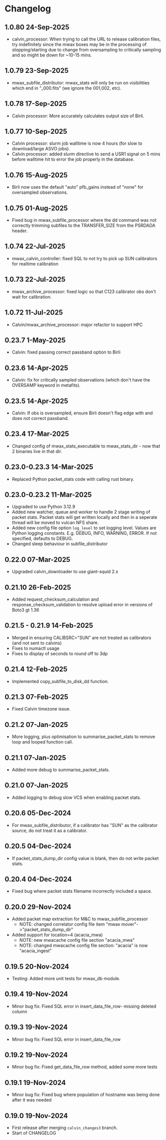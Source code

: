 # Changelog

## 1.0.80 24-Sep-2025

* calvin_processor: When trying to call the URL to release calibration files, try indefinitely since the mwax boxes may be in the processing of stopping/starting due to change from oversampling to critically sampling and so might be down for ~10-15 mins.

## 1.0.79 23-Sep-2025

* mwax_subfile_distributor: mwax_stats will only be run on visibilities which end in "_000.fits" (we ignore the 001,002, etc).

## 1.0.78 17-Sep-2025

* Calvin processor: More accurately calculates output size of Birli.

## 1.0.77 10-Sep-2025

* Calvin processor: slurm job walltime is now 4 hours (for slow to download/large ASVO jobs).
* Calvin processor: added slurm directive to send a USR1 signal on 5 mins before walltime hit to error the job properly in the database.

## 1.0.76 15-Aug-2025

* Birli now uses the default "auto" pfb_gains instead of "none" for oversampled observations.

## 1.0.75 01-Aug-2025

* Fixed bug in mwax_subfile_processor where the dd command was not correctly trimming subfiles to the TRANSFER_SIZE from the PSRDADA header.

## 1.0.74 22-Jul-2025

* mwax_calvin_controller: fixed SQL to not try to pick up SUN calibrators for realtime calibration

## 1.0.73 22-Jul-2025

* mwax_archive_processor: fixed logic so that C123 calibrator obs don't wait for calibration.

## 1.0.72 11-Jul-2025

* Calvin/mwax_archive_processor: major refactor to support HPC

## 0.23.7 1-May-2025

* Calvin: fixed passing correct passband option to Birli

## 0.23.6 14-Apr-2025

* Calvin: fix for critically sampled observations (which don't have the OVERSAMP keyword in metafits).

## 0.23.5 14-Apr-2025

* Calvin: If obs is oversampled, ensure Birli doesn't flag edge with and does not correct passband.

## 0.23.4 17-Mar-2025

* Changed config of mwax_stats_executable to mwax_stats_dir - now that 2 binaries live in that dir.

## 0.23.0-0.23.3 14-Mar-2025

* Replaced Python packet_stats code with calling rust binary.

## 0.23.0-0.23.2 11-Mar-2025

* Upgraded to use Python 3.12.9
* Added new watcher, queue and worker to handle 2 stage writing of packet stats. Packet stats will get written locally and then in a seperate thread will be moved to vulcan NFS share.
* Added new config file option `log_level` to set logging level. Values are Python logging constants. E.g. DEBUG, INFO, WARNING, ERROR. If not specified, defaults to DEBUG.
* Changed sleep behaviour in subfile_distributor

## 0.22.0 07-Mar-2025

* Upgraded calvin_downloader to use giant-squid 2.x

## 0.21.10 26-Feb-2025

* Added request_checksum_calculation and response_checksum_validation to resolve upload error in versions of Boto3 gt 1.36

## 0.21.5 - 0.21.9  14-Feb-2025

* Merged in ensuring CALIBSRC="SUN" are not treated as calibrators (and not sent to calvins)
* Fixes to numactl usage
* Fixes to display of seconds to round off to 3dp

## 0.21.4  12-Feb-2025

* Implemented copy_subfile_to_disk_dd function.

## 0.21.3  07-Feb-2025

* Fixed Calvin timezone issue.

## 0.21.2 07-Jan-2025

* More logging, plus optimisation to summarise_packet_stats to remove loop and looped function call.

## 0.21.1 07-Jan-2025

* Added more debug to summarise_packet_stats.

## 0.21.0 07-Jan-2025

* Added logging to debug slow VCS when enabling packet stats.

## 0.20.6 05-Dec-2024

* For mwax_subfile_distributor, if a calibrator has "SUN" as the calibrator source, do not treat it as a calibrator.

## 0.20.5 04-Dec-2024

* If packet_stats_dump_dir config value is blank, then do not write packet stats.

## 0.20.4 04-Dec-2024

* Fixed bug where packet stats filename incorrectly included a space.

## 0.20.0 29-Nov-2024

* Added packet map extraction for M&C to mwax_subfile_processor
  * NOTE: changed correlator config file item "mwax mover"->"packet_stats_dump_dir"
* Added support for location=4 (acacia_mwa)
  * NOTE: new mwacache config file section "acacia_mwa"
  * NOTE: changed mwacache config file section: "acacia" is now "acacia_ingest"

## 0.19.5 20-Nov-2024

* Testing: Added more unit tests for mwax_db module.

## 0.19.4 19-Nov-2024

* Minor bug fix: Fixed SQL error in insert_data_file_row- missing deleted column

## 0.19.3 19-Nov-2024

* Minor bug fix: Fixed SQL error in insert_data_file_row

## 0.19.2 19-Nov-2024

* Minor bug fix: Fixed get_data_file_row method, added some more tests

## 0.19.1 19-Nov-2024

* Minor bug fix: Fixed bug where population of hostname was being done after it was needed

## 0.19.0 19-Nov-2024

* First release after merging `calvin_changes3` branch.
* Start of CHANGELOG
